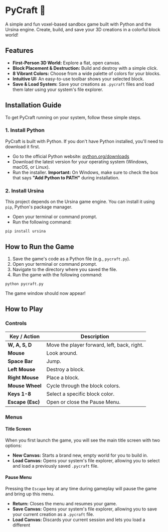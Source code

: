 # PyCraft 🧱

A simple and fun voxel-based sandbox game built with Python and the Ursina engine. Create, build, and save your 3D creations in a colorful block world!

## Features

* **First-Person 3D World:** Explore a flat, open canvas.
* **Block Placement & Destruction:** Build and destroy with a simple click.
* **8 Vibrant Colors:** Choose from a wide palette of colors for your blocks.
* **Intuitive UI:** An easy-to-use toolbar shows your selected block.
* **Save & Load System:** Save your creations as `.pycraft` files and load them later using your system's file explorer.

## Installation Guide

To get PyCraft running on your system, follow these simple steps.

### 1. Install Python

PyCraft is built with Python. If you don't have Python installed, you'll need to download it first.

* Go to the official Python website: [python.org/downloads](https://www.python.org/downloads/ "null")
* Download the latest version for your operating system (Windows, macOS, or Linux).
* Run the installer. **Important:** On Windows, make sure to check the box that says **"Add Python to PATH"** during installation.

### 2. Install Ursina

This project depends on the Ursina game engine. You can install it using `pip`, Python's package manager.

* Open your terminal or command prompt.
* Run the following command:

```
pip install ursina

```

## How to Run the Game

1. Save the game's code as a Python file (e.g., `pycraft.py`).
2. Open your terminal or command prompt.
3. Navigate to the directory where you saved the file.
4. Run the game with the following command:

```
python pycraft.py

```

The game window should now appear!

## How to Play

### Controls

| **Key / Action** | **Description**                       |
| ---------------------- | ------------------------------------------- |
| **W, A, S, D**   | Move the player forward, left, back, right. |
| **Mouse**        | Look around.                                |
| **Space Bar**    | Jump.                                       |
| **Left Mouse**   | Destroy a block.                            |
| **Right Mouse**  | Place a block.                              |
| **Mouse Wheel**  | Cycle through the block colors.             |
| **Keys 1-8**     | Select a specific block color.              |
| **Escape (Esc)** | Open or close the Pause Menu.               |

### Menus

#### Title Screen

When you first launch the game, you will see the main title screen with two options:

* **New Canvas:** Starts a brand new, empty world for you to build in.
* **Load Canvas:** Opens your system's file explorer, allowing you to select and load a previously saved `.pycraft` file.

#### Pause Menu

Pressing the `Escape` key at any time during gameplay will pause the game and bring up this menu.

* **Return:** Closes the menu and resumes your game.
* **Save Canvas:** Opens your system's file explorer, allowing you to save your current creation as a `.pycraft` file.
* **Load Canvas:** Discards your current session and lets you load a different
